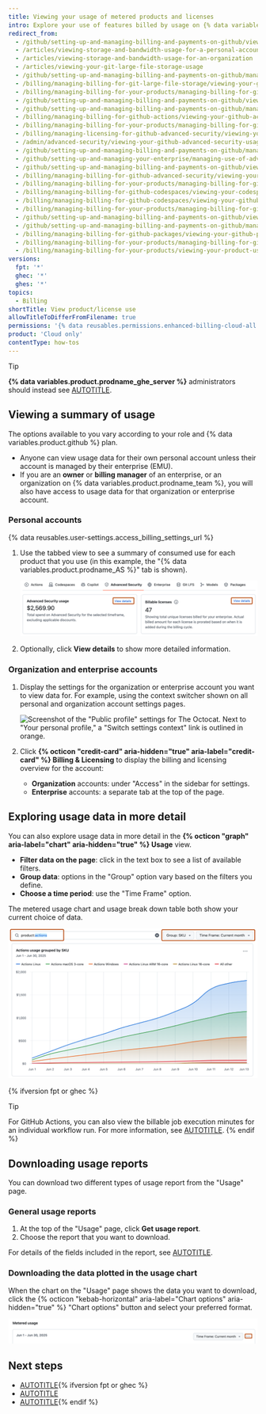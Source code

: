 ```yaml
---
title: Viewing your usage of metered products and licenses
intro: Explore your use of features billed by usage on {% data variables.product.github %} cloud and see how they contribute to your bill.
redirect_from:
  - /github/setting-up-and-managing-billing-and-payments-on-github/viewing-your-git-large-file-storage-usage
  - /articles/viewing-storage-and-bandwidth-usage-for-a-personal-account
  - /articles/viewing-storage-and-bandwidth-usage-for-an-organization
  - /articles/viewing-your-git-large-file-storage-usage
  - /github/setting-up-and-managing-billing-and-payments-on-github/managing-billing-for-git-large-file-storage/viewing-your-git-large-file-storage-usage
  - /billing/managing-billing-for-git-large-file-storage/viewing-your-git-large-file-storage-usage
  - /billing/managing-billing-for-your-products/managing-billing-for-git-large-file-storage/viewing-your-git-large-file-storage-usage
  - /github/setting-up-and-managing-billing-and-payments-on-github/viewing-your-github-actions-usage
  - /github/setting-up-and-managing-billing-and-payments-on-github/managing-billing-for-github-actions/viewing-your-github-actions-usage
  - /billing/managing-billing-for-github-actions/viewing-your-github-actions-usage
  - /billing/managing-billing-for-your-products/managing-billing-for-github-actions/viewing-your-github-actions-usage
  - /billing/managing-licensing-for-github-advanced-security/viewing-your-github-advanced-security-usage
  - /admin/advanced-security/viewing-your-github-advanced-security-usage
  - /github/setting-up-and-managing-billing-and-payments-on-github/managing-licensing-for-github-advanced-security/viewing-your-github-advanced-security-usage
  - /github/setting-up-and-managing-your-enterprise/managing-use-of-advanced-security-for-organizations-in-your-enterprise-account
  - /github/setting-up-and-managing-billing-and-payments-on-github/viewing-your-github-advanced-security-usage
  - /billing/managing-billing-for-github-advanced-security/viewing-your-github-advanced-security-usage
  - /billing/managing-billing-for-your-products/managing-billing-for-github-advanced-security/viewing-your-github-advanced-security-usage
  - /billing/managing-billing-for-github-codespaces/viewing-your-codespaces-usage
  - /billing/managing-billing-for-github-codespaces/viewing-your-github-codespaces-usage
  - /billing/managing-billing-for-your-products/managing-billing-for-github-codespaces/viewing-your-github-codespaces-usage
  - /github/setting-up-and-managing-billing-and-payments-on-github/viewing-your-github-packages-usage
  - /github/setting-up-and-managing-billing-and-payments-on-github/managing-billing-for-github-packages/viewing-your-github-packages-usage
  - /billing/managing-billing-for-github-packages/viewing-your-github-packages-usage
  - /billing/managing-billing-for-your-products/managing-billing-for-github-packages/viewing-your-github-packages-usage
  - /billing/managing-billing-for-your-products/viewing-your-product-usage
versions:
  fpt: '*'
  ghec: '*'
  ghes: '*'
topics:
  - Billing
shortTitle: View product/license use
allowTitleToDifferFromFilename: true
permissions: '{% data reusables.permissions.enhanced-billing-cloud-all %}'
product: 'Cloud only'
contentType: how-tos
---
```


> [!TIP]
> **{% data variables.product.prodname_ghe_server %}** administrators should instead see [AUTOTITLE](/billing/how-tos/products/download-ghas-license-use).

## Viewing a summary of usage

The options available to you vary according to your role and {% data variables.product.github %} plan.

* Anyone can view usage data for their own personal account unless their account is managed by their enterprise (EMU).
* If you are an **owner** or **billing manager** of an enterprise, or an organization on {% data variables.product.prodname_team %}, you will also have access to usage data for that organization or enterprise account.

### Personal accounts

{% data reusables.user-settings.access_billing_settings_url %}
1. Use the tabbed view to see a summary of consumed use for each product that you use (in this example, the "{% data variables.product.prodname_AS %}" tab is shown).

   ![Screenshot of the tabbed view showing "{% data variables.product.prodname_AS %}" with the "View details" links outlined in dark orange.](/assets/images/help/billing/overview-product-summary.png)

1. Optionally, click **View details** to show more detailed information.

### Organization and enterprise accounts

1. Display the settings for the organization or enterprise account you want to view data for. For example, using the context switcher shown on all personal and organization account settings pages.

   ![Screenshot of the "Public profile" settings for The Octocat. Next to "Your personal profile," a "Switch settings context" link is outlined in orange.](/assets/images/help/settings/context-switcher-button.png)

1. Click **{% octicon "credit-card" aria-hidden="true" aria-label="credit-card" %} Billing & Licensing** to display the billing and licensing overview for the account:
   * **Organization** accounts: under "Access" in the sidebar for settings.
   * **Enterprise** accounts: a separate tab at the top of the page.

## Exploring usage data in more detail

You can also explore usage data in more detail in the **{% octicon "graph" aria-label="chart" aria-hidden="true" %} Usage** view.

* **Filter data on the page**: click in the text box to see a list of available filters.
* **Group data**: options in the "Group" option vary based on the filters you define.
* **Choose a time period**: use the "Time Frame" option.

The metered usage chart and usage break down table both show your current choice of data.

![Screenshot of the metered usage chart showing "Actions grouped by SKU" with the three control fields outlined in dark orange.](/assets/images/help/billing/product-usage-chart.png)

{% ifversion fpt or ghec %}
> [!TIP]
> For GitHub Actions, you can also view the billable job execution minutes for an individual workflow run. For more information, see [AUTOTITLE](/actions/monitoring-and-troubleshooting-workflows/viewing-job-execution-time).
{% endif %}

## Downloading usage reports

You can download two different types of usage report from the "Usage" page.

### General usage reports

1. At the top of the "Usage" page, click **Get usage report**.
1. Choose the report that you want to download.

For details of the fields included in the report, see [AUTOTITLE](/billing/reference/usage-reports).

### Downloading the data plotted in the usage chart

When the chart on the "Usage" page shows the data you want to download, click the {% octicon "kebab-horizontal" aria-label="Chart options" aria-hidden="true" %} "Chart options" button and select your preferred format.

![Screenshot of the metered usage chart on the "Usage" page with the "Chart options" outlined in dark orange.](/assets/images/help/billing/overview-chart-download-button.png)

## Next steps

* [AUTOTITLE](/billing/reference/usage-reports){% ifversion fpt or ghec %}
* [AUTOTITLE](/billing/managing-your-billing/using-budgets-control-spending)
* [AUTOTITLE](/billing/managing-your-billing/automating-usage-reporting){% endif %}
